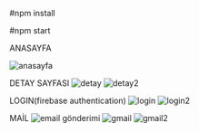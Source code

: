 #npm install

#npm start

ANASAYFA

![anasayfa](https://user-images.githubusercontent.com/60525860/206877670-1ef240dc-5745-4499-9956-fc23046f3441.png)

DETAY SAYFASI 
![detay](https://user-images.githubusercontent.com/60525860/206877677-6921bbbb-9474-4693-b7ee-651896eecd60.png)
![detay2](https://user-images.githubusercontent.com/60525860/206877681-57037fc1-79d1-4b1f-89d4-7b893834ccfd.png)

LOGIN(firebase authentication)
![login](https://user-images.githubusercontent.com/60525860/206877701-b26c6f6b-6884-47b2-af6f-8b0feed8f2ab.png)
![login2](https://user-images.githubusercontent.com/60525860/206877704-a7114f97-7403-415b-964f-a031bee0faa1.png)


MAİL 
![email gönderimi](https://user-images.githubusercontent.com/60525860/206877722-0e64b09d-aa36-49da-a227-47607fded6a6.png)
![gmail](https://user-images.githubusercontent.com/60525860/206877724-8c7222db-3c54-432f-89f6-e7cafaf72756.png)
![gmail2](https://user-images.githubusercontent.com/60525860/206877726-aa07aaa5-6573-467d-92b8-016adcfd9af9.png)
